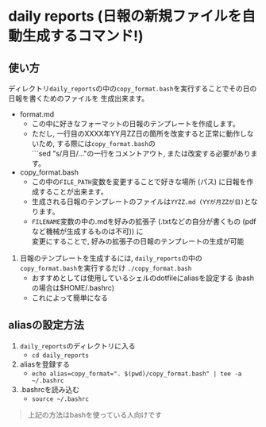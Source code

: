 # daily reports (日報の新規ファイルを自動生成するコマンド!)

## 使い方
ディレクトリ```daily_reports```の中の```copy_format.bash```を実行することでその日の日報を書くためのファイルを
生成出来ます。
- format.md
    - この中に好きなフォーマットの日報のテンプレートを作成します。
    - ただし, 一行目のXXXX年YY月ZZ日の箇所を改変すると正常に動作しないため, する際には```copy_format.bash```の<br/>```sed "s/月日/..."の一行をコメントアウト, または改変する必要があります。
- copy_format.bash
    - この中の```FILE_PATH```変数を変更することで好きな場所 (パス) に日報を作成することが出来ます。
    - 生成される日報のテンプレートのファイルは```YYZZ.md (YYが月ZZが日)```となります。
    - ```FILENAME```変数の中の.mdを好みの拡張子 (.txtなどの自分が書くもの (pdfなど機械が生成するものは不可)) に<br/>変更にすることで, 好みの拡張子の日報のテンプレートの生成が可能
1. 日報のテンプレートを生成するには, ```daily_reports```の中の```copy_format.bash```を実行するだけ
```./copy_format.bash```
    - おすすめとしては使用しているシェルのdotfileにaliasを設定する (bashの場合は$HOME/.bashrc)
    - これによって簡単になる

## aliasの設定方法
1. ```daily_reports```のディレクトリに入る
    - ```cd daily_reports```
2. aliasを登録する
    - ```echo alias=copy_format=". $(pwd)/copy_format.bash" | tee -a ~/.bashrc```
3. .bashrcを読み込む
    - ```source ~/.bashrc```
> 上記の方法はbashを使っている人向けです
